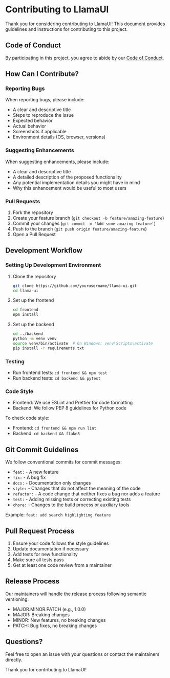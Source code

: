 # Contributing to LlamaUI

Thank you for considering contributing to LlamaUI! This document provides guidelines and instructions for contributing to this project.

## Code of Conduct

By participating in this project, you agree to abide by our [Code of Conduct](CODE_OF_CONDUCT.md).

## How Can I Contribute?

### Reporting Bugs

When reporting bugs, please include:

- A clear and descriptive title
- Steps to reproduce the issue
- Expected behavior
- Actual behavior
- Screenshots if applicable
- Environment details (OS, browser, versions)

### Suggesting Enhancements

When suggesting enhancements, please include:

- A clear and descriptive title
- A detailed description of the proposed functionality
- Any potential implementation details you might have in mind
- Why this enhancement would be useful to most users

### Pull Requests

1. Fork the repository
2. Create your feature branch (`git checkout -b feature/amazing-feature`)
3. Commit your changes (`git commit -m 'Add some amazing feature'`)
4. Push to the branch (`git push origin feature/amazing-feature`)
5. Open a Pull Request

## Development Workflow

### Setting Up Development Environment

1. Clone the repository
   ```bash
   git clone https://github.com/yourusername/llama-ui.git
   cd llama-ui
   ```

2. Set up the frontend
   ```bash
   cd frontend
   npm install
   ```

3. Set up the backend
   ```bash
   cd ../backend
   python -m venv venv
   source venv/bin/activate  # On Windows: venv\Scripts\activate
   pip install -r requirements.txt
   ```

### Testing

- Run frontend tests: `cd frontend && npm test`
- Run backend tests: `cd backend && pytest`

### Code Style

- Frontend: We use ESLint and Prettier for code formatting
- Backend: We follow PEP 8 guidelines for Python code

To check code style:
- Frontend: `cd frontend && npm run lint`
- Backend: `cd backend && flake8`

## Git Commit Guidelines

We follow conventional commits for commit messages:

- `feat:` - A new feature
- `fix:` - A bug fix
- `docs:` - Documentation only changes
- `style:` - Changes that do not affect the meaning of the code
- `refactor:` - A code change that neither fixes a bug nor adds a feature
- `test:` - Adding missing tests or correcting existing tests
- `chore:` - Changes to the build process or auxiliary tools

Example: `feat: add search highlighting feature`

## Pull Request Process

1. Ensure your code follows the style guidelines
2. Update documentation if necessary
3. Add tests for new functionality
4. Make sure all tests pass
5. Get at least one code review from a maintainer

## Release Process

Our maintainers will handle the release process following semantic versioning:

- MAJOR.MINOR.PATCH (e.g., 1.0.0)
- MAJOR: Breaking changes
- MINOR: New features, no breaking changes
- PATCH: Bug fixes, no breaking changes

## Questions?

Feel free to open an issue with your questions or contact the maintainers directly.

Thank you for contributing to LlamaUI! 